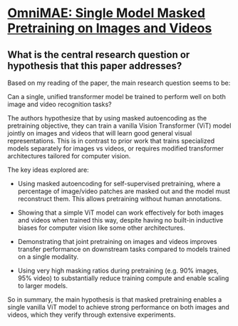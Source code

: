 # [OmniMAE: Single Model Masked Pretraining on Images and Videos](https://arxiv.org/abs/2206.08356)

## What is the central research question or hypothesis that this paper addresses?

 Based on my reading of the paper, the main research question seems to be:

Can a single, unified transformer model be trained to perform well on both image and video recognition tasks? 

The authors hypothesize that by using masked autoencoding as the pretraining objective, they can train a vanilla Vision Transformer (ViT) model jointly on images and videos that will learn good general visual representations. This is in contrast to prior work that trains specialized models separately for images vs videos, or requires modified transformer architectures tailored for computer vision.

The key ideas explored are:

- Using masked autoencoding for self-supervised pretraining, where a percentage of image/video patches are masked out and the model must reconstruct them. This allows pretraining without human annotations.

- Showing that a simple ViT model can work effectively for both images and videos when trained this way, despite having no built-in inductive biases for computer vision like some other architectures.

- Demonstrating that joint pretraining on images and videos improves transfer performance on downstream tasks compared to models trained on a single modality.

- Using very high masking ratios during pretraining (e.g. 90% images, 95% video) to substantially reduce training compute and enable scaling to larger models.

So in summary, the main hypothesis is that masked pretraining enables a single vanilla ViT model to achieve strong performance on both images and videos, which they verify through extensive experiments.
